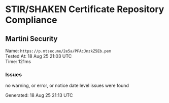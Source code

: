 # STIR/SHAKEN Certificate Repository Compliance

## Martini Security

Name: `https://p.mtsec.me/2e5a/PFAcJnzkZ5Eb.pem`\
Tested At: 18 Aug 25 21:03 UTC\
Time: 121ms

### Issues

no warning, or error, or notice date level issues were found

Generated: 18 Aug 25 21:13 UTC